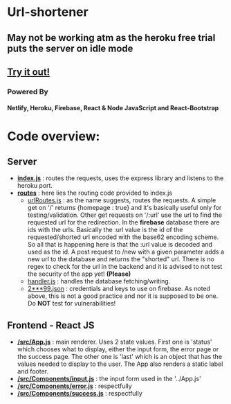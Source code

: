 # Url-shortener

## May not be working atm as the heroku free trial puts the server on idle mode

## [Try it out!](https://sleepy-bardeen-e624dd.netlify.app/)

### Powered By

#### Netlify, Heroku, Firebase, React & Node JavaScript and React-Bootstrap

# Code overview:
## Server
  - **[index.js](https://github.com/Haki-Malai/url-shortener/blob/main/server/index.js)** : routes the requests, uses the express library and listens to the heroku port.
  - **[routes](https://github.com/Haki-Malai/url-shortener/blob/main/server/routes)** : here lies the routing code provided to index.js
    - [urlRoutes.js](https://github.com/Haki-Malai/url-shortener/blob/main/server/routes/urlRoutes.js) : as the name suggests, routes the requests. A simple get on '/' returns {homepage : true} and it's basically useful only for testing/validation. Other get requests on '/:url' use the url to find the requested url for the redirection. In the **firebase** database there are ids with the urls. Basically the :url value is the id of the requested/shorted url encoded with the base62 encoding scheme. So all that is happening here is that the :url value is decoded and used as the id. A post request to /new with a given parameter adds a new url to the database and returns the "shorted" url. There is no regex to check for the url in the backend and it is advised to not test the security of the app yet! **(Please)**
    - [handler.js](https://github.com/Haki-Malai/url-shortener/blob/main/server/routes/handler.js) : handles the database fetching/writing.
    - [2***99.json](https://github.com/Haki-Malai/url-shortener/blob/main/server/routes/231299.json) : credentials and keys to use on firebase. As noted above, this is not a good practice and nor it is supposed to be one. Do **NOT** test for vulnerabilities!
 
## Frontend - React JS
  - **[/src/App.js](https://github.com/Haki-Malai/url-shortener/blob/main/reactjs/src/App.js)** : main renderer. Uses 2 state values. First one is 'status' which chooses what to display, either the input form, the error page or the success page. The other one is 'last' which is an object that has the values needed to display to the user. The App also renders a static label and footer.
  - **[/src/Components/input.js](https://github.com/Haki-Malai/url-shortener/blob/main/reactjs/src/Components/input.js)** : the input form used in the '../App.js'
  - **[/src/Components/error.js](https://github.com/Haki-Malai/url-shortener/blob/main/reactjs/src/Components/error.js)** : respectfully
  - **[/src/Components/success.js](https://github.com/Haki-Malai/url-shortener/blob/main/reactjs/src/Components/success.js)** : respectfully
